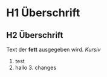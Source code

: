 # H1 Überschrift

## H2 Überschrift

Text der **fett** ausgegeben wird. *Kursiv*

1. test
2. hallo
   3. changes
